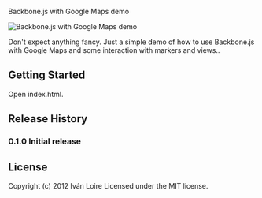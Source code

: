 Backbone.js with Google Maps demo

![Backbone.js with Google Maps demo](https://raw.github.com/iloire/backbonejs-googlemaps-demo/master/screenshots/backbonejs_google_maps01.png)

Don't expect anything fancy. Just a simple demo of how to use Backbone.js with Google Maps and some interaction with markers and views..

## Getting Started

Open index.html.

## Release History
### 0.1.0 Initial release

## License
Copyright (c) 2012 Iván Loire
Licensed under the MIT license.